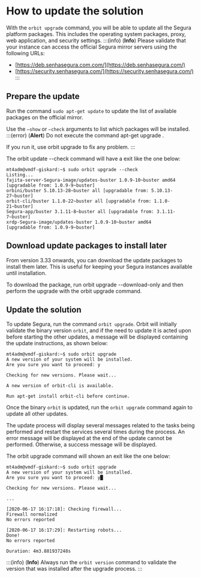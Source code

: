 # How to update the solution

With the `orbit upgrade` command, you will be able to update all the Segura platform packages. This includes the operating system packages, proxy, web application, and security settings.
:::(info) (**Info**)
Please validate that your instance can access the official Segura mirror servers using the following URLs:

* [https://deb.senhasegura.com.com/](https://deb.senhasegura.com/)  
* [https://security.senhasegura.com/](https://security.senhasegura.com/)
:::

## **Prepare the update**

Run the command `sudo apt-get update` to update the list of available packages on the official mirror.

Use the `–show` or `–check` arguments to list which packages will be installed.
:::(error) (**Alert**)
Do not execute the command apt-get upgrade .

If you run it, use orbit upgrade  to fix any problem.
:::

The orbit update \--check command will have a exit like the one below:

```Text
mt4adm@vmdf-giskard:~$ sudo orbit upgrade --check
Listing...
fajita-server-Segura-image/updates-buster 1.0.9-10~buster amd64
[upgradable from: 1.0.9-9~buster]
orbini/buster 5.10.13-28~buster all [upgradable from: 5.10.13-27~buster]
orbit-cli/buster 1.1.0-22~buster all [upgradable from: 1.1.0-21~buster]
Segura-app/buster 3.1.11-8~buster all [upgradable from: 3.1.11-7~buster]
xrdp-Segura-image/updates-buster 1.0.9-10~buster amd64
[upgradable from: 1.0.9-9~buster]
```

## **Download update packages to install later**

From version 3.33 onwards, you can download the update packages to install them later. This is useful for keeping your Segura instances available until installation.

To download the package, run orbit upgrade \--download-only and then perform the upgrade with the orbit upgrade  command.

## **Update the solution**

To update Segura, run the command `orbit upgrade`. Orbit will initially validate the binary version `orbit`, and if the need to update it is acted upon before starting the other updates, a message will be displayed containing the update instructions, as shown below:


```Text
mt4adm@vmdf-giskard:~$ sudo orbit upgrade
A new version of your system will be installed.
Are you sure you want to proceed: y

Checking for new versions. Please wait...

A new version of orbit-cli is available.

Run apt-get install orbit-cli before continue.
```

Once the binary `orbit` is updated, run the `orbit upgrade` command again to update all other updates.

The update process will display several messages related to the tasks being performed and restart the services several times during the process. An error message will be displayed at the end of the update cannot be performed. Otherwise, a success message will be displayed.

The orbit upgrade command will shown an exit like the one below:


```Text
mt4adm@vmdf-giskard:~$ sudo orbit upgrade
A new version of your system will be installed.
Are you sure you want to proceed: y█

Checking for new versions. Please wait...

...

[2020-06-17 16:17:18]: Checking firewall...
Firewall normalized
No errors reported

[2020-06-17 16:17:29]: Restarting robots...
Done!
No errors reported

Duration: 4m3.881937248s
```
:::(info) (**Info**)
Always run the `orbit version` command to validate the version that was installed after the upgrade process.
:::



